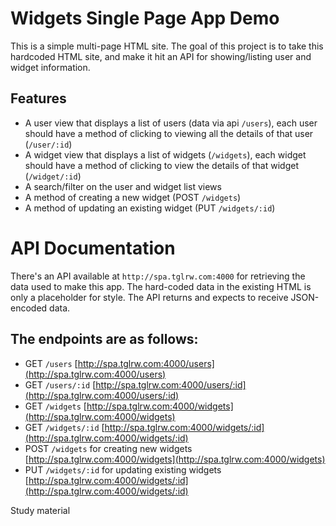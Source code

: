 # Widgets Single Page App Demo
This is a simple multi-page HTML site. The goal of this project is to take this hardcoded HTML site, and make it hit an API for showing/listing user and widget information.


## Features
- A user view that displays a list of users (data via api `/users`), each user should have a method of clicking to viewing all the details of that user (`/user/:id`)
- A widget view that displays a list of widgets (`/widgets`), each widget should have a method of clicking to view the details of that widget (`/widget/:id`)
- A search/filter on the user and widget list views
- A method of creating a new widget (POST `/widgets`)
- A method of updating an existing widget (PUT `/widgets/:id`)


# API Documentation
There's an API available at `http://spa.tglrw.com:4000` for retrieving the data used to make this app. The hard-coded data in the existing HTML is only a placeholder for style. The API returns and expects to receive JSON-encoded data.


## The endpoints are as follows:
- GET `/users` [http://spa.tglrw.com:4000/users](http://spa.tglrw.com:4000/users)
- GET `/users/:id` [http://spa.tglrw.com:4000/users/:id](http://spa.tglrw.com:4000/users/:id)
- GET `/widgets` [http://spa.tglrw.com:4000/widgets](http://spa.tglrw.com:4000/widgets)
- GET `/widgets/:id` [http://spa.tglrw.com:4000/widgets/:id](http://spa.tglrw.com:4000/widgets/:id)
- POST `/widgets` for creating new widgets [http://spa.tglrw.com:4000/widgets](http://spa.tglrw.com:4000/widgets)
- PUT `/widgets/:id` for updating existing widgets [http://spa.tglrw.com:4000/widgets/:id](http://spa.tglrw.com:4000/widgets/:id)


Study material

